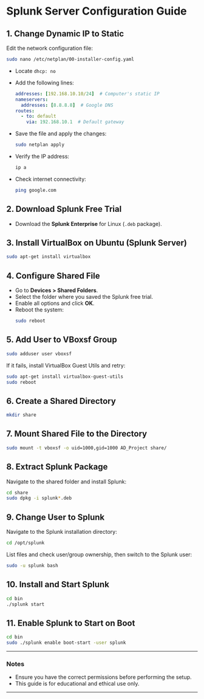 # Splunk Server Configuration Guide

## 1. Change Dynamic IP to Static

Edit the network configuration file:
```bash
sudo nano /etc/netplan/00-installer-config.yaml
```
- Locate `dhcp: no`
- Add the following lines:
  ```yaml
  addresses: [192.168.10.10/24]  # Computer's static IP
  nameservers:
    addresses: [8.8.8.8]  # Google DNS
  routes:
    - to: default
      via: 192.168.10.1  # Default gateway
  ```

- Save the file and apply the changes:
  ```bash
  sudo netplan apply
  ```
- Verify the IP address:
  ```bash
  ip a
  ```
- Check internet connectivity:
  ```bash
  ping google.com
  ```

## 2. Download Splunk Free Trial
- Download the **Splunk Enterprise** for Linux (`.deb` package).

## 3. Install VirtualBox on Ubuntu (Splunk Server)
```bash
sudo apt-get install virtualbox
```

## 4. Configure Shared File
- Go to **Devices > Shared Folders**.
- Select the folder where you saved the Splunk free trial.
- Enable all options and click **OK**.
- Reboot the system:
  ```bash
  sudo reboot
  ```

## 5. Add User to VBoxsf Group
```bash
sudo adduser user vboxsf
```
If it fails, install VirtualBox Guest Utils and retry:
```bash
sudo apt-get install virtualbox-guest-utils
sudo reboot
```

## 6. Create a Shared Directory
```bash
mkdir share
```

## 7. Mount Shared File to the Directory
```bash
sudo mount -t vboxsf -o uid=1000,gid=1000 AD_Project share/
```

## 8. Extract Splunk Package
Navigate to the shared folder and install Splunk:
```bash
cd share
sudo dpkg -i splunk*.deb
```

## 9. Change User to Splunk
Navigate to the Splunk installation directory:
```bash
cd /opt/splunk
```
List files and check user/group ownership, then switch to the Splunk user:
```bash
sudo -u splunk bash
```

## 10. Install and Start Splunk
```bash
cd bin
./splunk start
```

## 11. Enable Splunk to Start on Boot
```bash
cd bin
sudo ./splunk enable boot-start -user splunk
```

---

### Notes
- Ensure you have the correct permissions before performing the setup.
- This guide is for educational and ethical use only.

---
